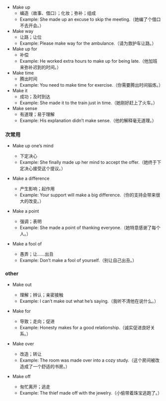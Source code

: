 - Make up
    * 编造（故事、借口）；化妆；弥补；组成
    * Example: She made up an excuse to skip the meeting.（她编了个借口不去开会。）
- Make way
    * 让路；让位
    * Example: Please make way for the ambulance.（请为救护车让路。）
- Make up for
    * 补偿
    * Example: He worked extra hours to make up for being late.（他加班来弥补迟到的时间。）
- Make time
    * 腾出时间
    * Example: You need to make time for exercise.（你需要腾出时间锻炼。）
- Make it
    * 成功；及时到达
    * Example: She made it to the train just in time.（她刚好赶上了火车。）
- Make sense
    * 有道理；易于理解
    * Example: His explanation didn’t make sense.（他的解释毫无道理。）

### 次常用

- Make up one’s mind
    * 下定决心
    * Example: She finally made up her mind to accept the offer.（她终于下定决心接受这个提议。）

- Make a difference
    * 产生影响；起作用
    * Example: Your support will make a big difference.（你的支持会带来很大的改变。）

- Make a point
    * 强调；表明
    * Example: She made a point of thanking everyone.（她特意感谢了每个人。）

- Make a fool of
    * 愚弄；让……出丑
    * Example: Don’t make a fool of yourself.（别让自己出丑。）

### other
      
- Make out
    * 理解；辨认；亲密接触
    * Example: I can’t make out what he’s saying.（我听不清他在说什么。）

- Make for
    * 导致；走向；促进
    * Example: Honesty makes for a good relationship.（诚实促进良好关系。）

- Make over
    * 改造；转让
    * Example: The room was made over into a cozy study.（这个房间被改造成了一个舒适的书房。）

- Make off
    * 匆忙离开；逃走
    * Example: The thief made off with the jewelry.（小偷带着珠宝逃跑了。）

 

 
